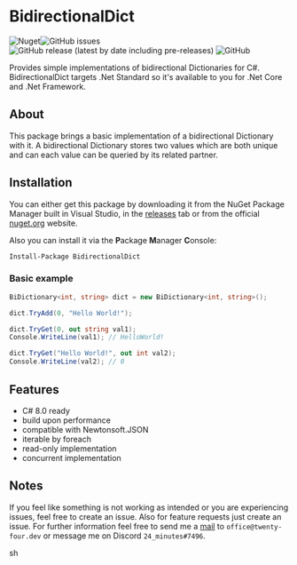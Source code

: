 # BidirectionalDict

![Nuget](https://img.shields.io/nuget/dt/BidirectionalDict)<img alt="GitHub issues" src="https://img.shields.io/github/issues-raw/TwentyFourMinutes/BidirectionalDict?style=flat-square"> <img alt="GitHub release (latest by date including pre-releases)" src="https://img.shields.io/github/v/release/TwentyFourMinutes/BidirectionalDict?include_prereleases&style=flat-square"> ![GitHub](https://img.shields.io/github/license/TwentyFourMinutes/BidirectionalDict?style=flat-square)

Provides simple implementations of bidirectional Dictionaries for C#. BidirectionalDict targets .Net Standard so it's available to you for .Net Core and .Net Framework.

## About

This package brings a basic implementation of a bidirectional Dictionary with it. A bidirectional Dictionary stores two values which are both unique and can each value can be queried by its related partner. 

## Installation

You can either get this package by downloading it from the NuGet Package Manager built in Visual Studio, in the [releases](https://github.com/TwentyFourMinutes/BidirectionalDict/releases) tab or from the official [nuget.org](https://www.nuget.org/packages/BidirectionalDict) website. 

Also you can install it via the **P**ackage **M**anager **C**onsole:

```
Install-Package BidirectionalDict
```

### Basic example

```c#
BiDictionary<int, string> dict = new BiDictionary<int, string>();

dict.TryAdd(0, "Hello World!");

dict.TryGet(0, out string val1);
Console.WriteLine(val1); // HelloWorld!

dict.TryGet("Hello World!", out int val2);
Console.WriteLine(val2); // 0
```


## Features

- C# 8.0 ready
- build upon performance
- compatible with Newtonsoft.JSON
- iterable by foreach
- read-only implementation
- concurrent implementation

## Notes

If you feel like something is not working as intended or you are experiencing issues, feel free to create an issue. Also for feature requests just create an issue. For further information feel free to send me a [mail](mailto:office@twenty-four.dev) to `office@twenty-four.dev` or message me on Discord `24_minutes#7496`.





sh
